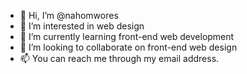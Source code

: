 - 👋 Hi, I’m @nahomwores
- 👀 I’m interested in web design 
- 🌱 I’m currently learning front-end web development 
- 💞️ I’m looking to collaborate on front-end web design
- 📫 You can reach me through my email address.

<!---
nahomwores/nahomwores is a ✨ special ✨ repository because its `README.md` (this file) appears on your GitHub profile.
You can click the Preview link to take a look at your changes.
--->
